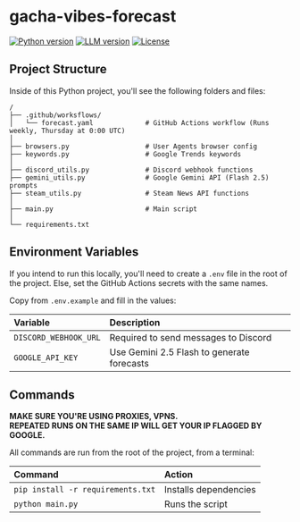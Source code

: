 # gacha-vibes-forecast

[![Python version](https://img.shields.io/badge/Python-3.12.4-green)](https://www.python.org/downloads/release/python-3124/)
[![LLM version](https://img.shields.io/badge/Gemini-2.5_Flash-green)](https://deepmind.google/models/gemini/flash/)
[![License](https://img.shields.io/badge/License-MIT-blue)](./LICENSE)

## Project Structure

Inside of this Python project, you'll see the following folders and files:

```text
/
├── .github/worksflows/
│   └── forecast.yaml             # GitHub Actions workflow (Runs weekly, Thursday at 0:00 UTC)
│
├── browsers.py                   # User Agents browser config
├── keywords.py                   # Google Trends keywords
│
├── discord_utils.py              # Discord webhook functions
├── gemini_utils.py               # Google Gemini API (Flash 2.5) prompts
├── steam_utils.py                # Steam News API functions
│
├── main.py                       # Main script
│
└── requirements.txt
```

## Environment Variables

If you intend to run this locally, you'll need to create a `.env` file in the root of the project.
Else, set the GitHub Actions secrets with the same names.

Copy from `.env.example` and fill in the values:

| Variable              | Description                                |
| :-------------------- | :----------------------------------------- |
| `DISCORD_WEBHOOK_URL` | Required to send messages to Discord       |
| `GOOGLE_API_KEY`      | Use Gemini 2.5 Flash to generate forecasts |

## Commands

**MAKE SURE YOU'RE USING PROXIES, VPNS.**  
**REPEATED RUNS ON THE SAME IP WILL GET YOUR IP FLAGGED BY GOOGLE.**

All commands are run from the root of the project, from a terminal:

| Command                           | Action                |
| :-------------------------------- | :-------------------- |
| `pip install -r requirements.txt` | Installs dependencies |
| `python main.py`                  | Runs the script       |
